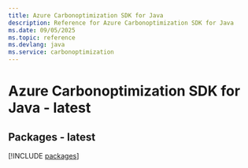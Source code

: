 ```yaml
---
title: Azure Carbonoptimization SDK for Java
description: Reference for Azure Carbonoptimization SDK for Java
ms.date: 09/05/2025
ms.topic: reference
ms.devlang: java
ms.service: carbonoptimization
---
```

# Azure Carbonoptimization SDK for Java - latest
## Packages - latest
[!INCLUDE [packages](carbonoptimization-index.md)]